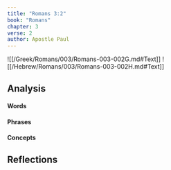 ```yaml
---
title: "Romans 3:2"
book: "Romans"
chapter: 3
verse: 2
author: Apostle Paul
---
```

![[/Greek/Romans/003/Romans-003-002G.md#Text]]
![[/Hebrew/Romans/003/Romans-003-002H.md#Text]]

## Analysis

#### Words

#### Phrases

#### Concepts

## Reflections
